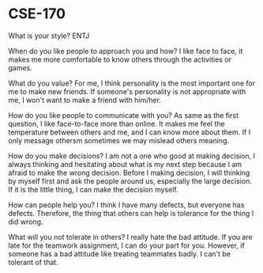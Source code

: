 # CSE-170


What is your style?
ENTJ

When do you like people to approach you and how?
I like face to face, it makes me more comfortable to know others through the activities or games.

What do you value?
For me, I think personality is the most important one for me to make new friends. If someone's personality is not appropriate with me, I won't want to make a friend with him/her.

How do you like people to communicate with you?
As same as the first question, I like face-to-face more than online. It makes me feel the temperature between others and me, and I can know more about them. If I only message othersm sometimes we may mislead others meaning.

How do you make decisions?
I am not a one who good at making decision, I always thinking and hesitating about what is my next step because I am afraid to make the wrong decision. Before I making decision, I will thinking by myself first and ask the people around us, especially the large decision. If it is the little thing, I can make the decision myself.

How can people help you?
I think I have many defects, but everyone has defects. Therefore, the thing that others can help is tolerance for the thing I did wrong.

What will you not tolerate in others?
I really hate the bad attitude. If you are late for the teamwork assignment, I can do your part for you. However, if someone has a bad attitude like treating teammates badly. I can't be tolerant of that.
